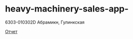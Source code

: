 # heavy-machinery-sales-app-
6303-010302D Абрамикн, Гулинкская


[Отчет](https://docs.google.com/document/d/1eg7KddDBDR5vlm6Wbc2o6cZ0Cyf5NlZ10x1B02eMZdM/edit?usp=sharing)
